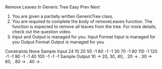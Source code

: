 Remove Leaves In Generic Tree
Easy  Prev   Next
1. You are given a partially written GenericTree class.
2. You are required to complete the body of removeLeaves function. The function is expected to remove all leaves from the tree. For more details, check out the question video.
3. Input and Output is managed for you.
Input Format
Input is managed for you
Output Format
Output is managed for you

Constraints
None
Sample Input
24
10 20 50 -1 60 -1 -1 30 70 -1 80 110 -1 120 -1 -1 90 -1 -1 40 100 -1 -1 -1
Sample Output
10 -> 20, 30, 40, .
20 -> .
30 -> 80, .
80 -> .
40 -> .
